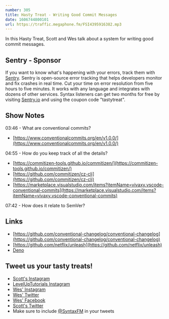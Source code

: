 ```yaml
---
number: 305
title: Hasty Treat - Writing Good Commit Messages
date: 1606744800101
url: https://traffic.megaphone.fm/FSI4395916382.mp3
---
```


In this Hasty Treat, Scott and Wes talk about a system for writing good commit messages.

## Sentry - Sponsor
If you want to know what's happening with your errors, track them with [Sentry](https://sentry.io/). Sentry is open-source error tracking that helps developers monitor and fix crashes in real time. Cut your time on error resolution from five hours to five minutes. It works with any language and integrates with dozens of other services. Syntax listeners can get two months for free by visiting [Sentry.io](https://sentry.io/) and using the coupon code "tastytreat".

## Show Notes
03:46 - What are conventional commits?
* [https://www.conventionalcommits.org/en/v1.0.0/](https://www.conventionalcommits.org/en/v1.0.0/)

04:55 - How do you keep track of all the details?
* [https://commitizen-tools.github.io/commitizen/](https://commitizen-tools.github.io/commitizen/)
* [https://github.com/commitizen/cz-cli](https://github.com/commitizen/cz-cli)
* [https://marketplace.visualstudio.com/items?itemName=vivaxy.vscode-conventional-commits](https://marketplace.visualstudio.com/items?itemName=vivaxy.vscode-conventional-commits)

07:42 - How does it relate to SemVer?

## Links
* [https://github.com/conventional-changelog/conventional-changelog](https://github.com/conventional-changelog/conventional-changelog)
* [https://github.com/netflix/unleash](https://github.com/netflix/unleash)
* [Deno](https://deno.land/)

## Tweet us your tasty treats!
* [Scott's Instagram](https://www.instagram.com/stolinski/)
* [LevelUpTutorials Instagram](https://www.instagram.com/LevelUpTutorials/)
* [Wes' Instagram](https://www.instagram.com/wesbos/)
* [Wes' Twitter](https://twitter.com/wesbos)
* [Wes' Facebook](https://www.facebook.com/wesbos.developer)
* [Scott's Twitter](https://twitter.com/stolinski)
* Make sure to include [@SyntaxFM](https://twitter.com/SyntaxFM) in your tweets
